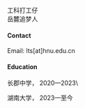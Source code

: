 


工科打工仔\
岳麓追梦人

#### Contact

Email: lts[at]hnu.edu.cn

#### Education

长郡中学， 2020—2023\

湖南大学， 2023—至今

